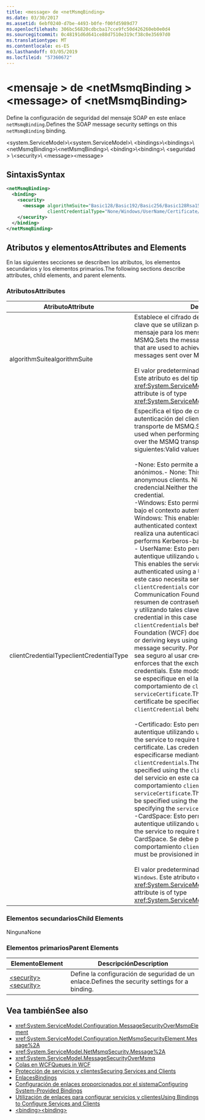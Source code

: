 ```yaml
---
title: <message> de <netMsmqBinding>
ms.date: 03/30/2017
ms.assetid: 6ebf0240-d7be-4493-b0fe-f00fd5989d77
ms.openlocfilehash: 306bc56820cdbcba17cce9fc50d426260eb0e0d4
ms.sourcegitcommit: 0c48191d6d641ce88d7510e319cf38c0e35697d0
ms.translationtype: MT
ms.contentlocale: es-ES
ms.lasthandoff: 03/05/2019
ms.locfileid: "57360672"
---
```

# <a name="message-of-netmsmqbinding"></a><span data-ttu-id="9a07a-102">\<mensaje > de \<netMsmqBinding ></span><span class="sxs-lookup"><span data-stu-id="9a07a-102">\<message> of \<netMsmqBinding></span></span>

<span data-ttu-id="9a07a-103">Define la configuración de seguridad del mensaje SOAP en este enlace `netMsmqBinding`.</span><span class="sxs-lookup"><span data-stu-id="9a07a-103">Defines the SOAP message security settings on this `netMsmqBinding` binding.</span></span>

<span data-ttu-id="9a07a-104">\<system.ServiceModel>\\</span><span class="sxs-lookup"><span data-stu-id="9a07a-104">\<system.ServiceModel>\\</span></span>
<span data-ttu-id="9a07a-105">\<bindings>\\</span><span class="sxs-lookup"><span data-stu-id="9a07a-105">\<bindings>\\</span></span>
<span data-ttu-id="9a07a-106">\<netMsmqBinding>\\</span><span class="sxs-lookup"><span data-stu-id="9a07a-106">\<netMsmqBinding>\\</span></span>
<span data-ttu-id="9a07a-107">\<binding>\\</span><span class="sxs-lookup"><span data-stu-id="9a07a-107">\<binding>\\</span></span>
<span data-ttu-id="9a07a-108">\<seguridad > \\</span><span class="sxs-lookup"><span data-stu-id="9a07a-108">\<security>\\</span></span>
<span data-ttu-id="9a07a-109">\<message></span><span class="sxs-lookup"><span data-stu-id="9a07a-109">\<message></span></span>

## <a name="syntax"></a><span data-ttu-id="9a07a-110">Sintaxis</span><span class="sxs-lookup"><span data-stu-id="9a07a-110">Syntax</span></span>

```xml
<netMsmqBinding>
  <binding>
    <security>
      <message algorithmSuite="Basic128/Basic192/Basic256/Basic128Rsa15/Basic256Rsa15/TripleDes/TripleDesRsa15/Basic128Sha256/Basic192Sha256/TripleDesSha256/Basic128Sha256Rsa15/Basic192Sha256Rsa15/Basic256Sha256Rsa15/TripleDesSha256Rsa15"
               clientCredentialType="None/Windows/UserName/Certificate/CardSpace" />
    </security>
  </binding>
</netMsmqBinding>
```

## <a name="attributes-and-elements"></a><span data-ttu-id="9a07a-111">Atributos y elementos</span><span class="sxs-lookup"><span data-stu-id="9a07a-111">Attributes and Elements</span></span>

<span data-ttu-id="9a07a-112">En las siguientes secciones se describen los atributos, los elementos secundarios y los elementos primarios.</span><span class="sxs-lookup"><span data-stu-id="9a07a-112">The following sections describe attributes, child elements, and parent elements.</span></span>

### <a name="attributes"></a><span data-ttu-id="9a07a-113">Atributos</span><span class="sxs-lookup"><span data-stu-id="9a07a-113">Attributes</span></span>

|<span data-ttu-id="9a07a-114">Atributo</span><span class="sxs-lookup"><span data-stu-id="9a07a-114">Attribute</span></span>|<span data-ttu-id="9a07a-115">Descripción</span><span class="sxs-lookup"><span data-stu-id="9a07a-115">Description</span></span>|
|---------------|-----------------|
|<span data-ttu-id="9a07a-116">algorithmSuite</span><span class="sxs-lookup"><span data-stu-id="9a07a-116">algorithmSuite</span></span>|<span data-ttu-id="9a07a-117">Establece el cifrado de mensajes y algoritmos de ajuste de clave que se utilizan para lograr la seguridad basada en mensaje para los mensajes enviados sobre transporte de MSMQ.</span><span class="sxs-lookup"><span data-stu-id="9a07a-117">Sets the message encryption and key-wrap algorithms that are used to achieve message-based security for messages sent over MSMQ transport.</span></span><br /><br /> <span data-ttu-id="9a07a-118">El valor predeterminado es `Aes256`.</span><span class="sxs-lookup"><span data-stu-id="9a07a-118">The default value is `Aes256`.</span></span> <span data-ttu-id="9a07a-119">Este atributo es del tipo <xref:System.ServiceModel.Security.SecurityAlgorithmSuite>.</span><span class="sxs-lookup"><span data-stu-id="9a07a-119">This attribute is of type <xref:System.ServiceModel.Security.SecurityAlgorithmSuite>.</span></span>|
|<span data-ttu-id="9a07a-120">clientCredentialType</span><span class="sxs-lookup"><span data-stu-id="9a07a-120">clientCredentialType</span></span>|<span data-ttu-id="9a07a-121">Especifica el tipo de credencial que se va a utilizar al realizar la autenticación del cliente para los mensajes enviados sobre el transporte de MSMQ.</span><span class="sxs-lookup"><span data-stu-id="9a07a-121">Specifies the type of credential to be used when performing client authentication for messages sent over the MSMQ transport.</span></span> <span data-ttu-id="9a07a-122">Los valores válidos son los siguientes:</span><span class="sxs-lookup"><span data-stu-id="9a07a-122">Valid values include the following:</span></span><br /><br /> <span data-ttu-id="9a07a-123">-None: Esto permite al servicio interactuar con clientes anónimos.</span><span class="sxs-lookup"><span data-stu-id="9a07a-123">-   None: This allows the service to interact with anonymous clients.</span></span> <span data-ttu-id="9a07a-124">Ni el servicio ni el cliente requieren una credencial.</span><span class="sxs-lookup"><span data-stu-id="9a07a-124">Neither the service nor the client requires a credential.</span></span><br /><span data-ttu-id="9a07a-125">-Windows: Esto permite que los intercambios de SOAP estar bajo el contexto autenticado de una credencial de Windows.</span><span class="sxs-lookup"><span data-stu-id="9a07a-125">-   Windows: This enables the SOAP exchanges to be under the authenticated context of a Windows credential.</span></span> <span data-ttu-id="9a07a-126">Esto siempre realiza una autenticación basada en Kerberos.</span><span class="sxs-lookup"><span data-stu-id="9a07a-126">This always performs Kerberos-based authentication.</span></span><br /><span data-ttu-id="9a07a-127">-   UserName: Esto permite al servicio exigir que el cliente se autentique utilizando una credencial UserName.</span><span class="sxs-lookup"><span data-stu-id="9a07a-127">-   UserName: This enables the service to require that the client be authenticated using a UserName credential.</span></span> <span data-ttu-id="9a07a-128">La credencial en este caso necesita ser especificada utilizando el `clientCredentials` comportamiento **Precaución:**  Windows Communication Foundation (WCF) no admite enviar un resumen de contraseña ni derivar claves mediante contraseña y utilizando tales claves para seguridad de mensajes.</span><span class="sxs-lookup"><span data-stu-id="9a07a-128">The credential in this case needs to be specified using the `clientCredentials` behavior **Caution:**  Windows Communication Foundation (WCF) does not support sending a password digest or deriving keys using password and using such keys for message security.</span></span> <span data-ttu-id="9a07a-129">Por lo tanto, WCF impone que el intercambio sea seguro al usar credenciales UserName.</span><span class="sxs-lookup"><span data-stu-id="9a07a-129">Therefore, WCF enforces that the exchange is secured when using UserName credentials.</span></span> <span data-ttu-id="9a07a-130">Este modo requiere que el certificado del servicio se especifique en el lado del cliente mediante el comportamiento de `clientCredential` y `serviceCertificate`.</span><span class="sxs-lookup"><span data-stu-id="9a07a-130">This mode requires that the service certificate be specified on the client side using `clientCredential` behavior and `serviceCertificate`.</span></span> <br /><br /> <span data-ttu-id="9a07a-131">-Certificado: Esto permite al servicio exigir que el cliente se autentique utilizando un certificado.</span><span class="sxs-lookup"><span data-stu-id="9a07a-131">-   Certificate: This enables the service to require that the client be authenticated using a certificate.</span></span> <span data-ttu-id="9a07a-132">Las credenciales del cliente en este caso tienen que especificarse mediante el comportamiento `clientCredentials`.</span><span class="sxs-lookup"><span data-stu-id="9a07a-132">The client credential in this case needs to be specified using the `clientCredentials` behavior.</span></span> <span data-ttu-id="9a07a-133">La credencial del servicio en este caso necesita ser especificada utilizando el comportamiento `clientCredentials` especificando `serviceCertificate`.</span><span class="sxs-lookup"><span data-stu-id="9a07a-133">The service credential in this case needs to be specified using the `clientCredentials` behavior by specifying the `serviceCertificate`.</span></span><br /><span data-ttu-id="9a07a-134">-CardSpace: Esto permite al servicio exigir que el cliente se autentique utilizando un CardSpace.</span><span class="sxs-lookup"><span data-stu-id="9a07a-134">-   CardSpace: This allows the service to require that the client be authenticated using a CardSpace.</span></span> <span data-ttu-id="9a07a-135">Se debe proporcionar `serviceCertificate` en el comportamiento `clientCredential`.</span><span class="sxs-lookup"><span data-stu-id="9a07a-135">The `serviceCertificate` must be provisioned in the `clientCredential` behavior.</span></span><br /><br /> <span data-ttu-id="9a07a-136">El valor predeterminado es `Windows`.</span><span class="sxs-lookup"><span data-stu-id="9a07a-136">The default value is `Windows`.</span></span> <span data-ttu-id="9a07a-137">Este atributo es del tipo <xref:System.ServiceModel.MessageCredentialType>.</span><span class="sxs-lookup"><span data-stu-id="9a07a-137">This attribute is of type <xref:System.ServiceModel.MessageCredentialType>.</span></span>|

### <a name="child-elements"></a><span data-ttu-id="9a07a-138">Elementos secundarios</span><span class="sxs-lookup"><span data-stu-id="9a07a-138">Child Elements</span></span>

<span data-ttu-id="9a07a-139">Ninguna</span><span class="sxs-lookup"><span data-stu-id="9a07a-139">None</span></span>

### <a name="parent-elements"></a><span data-ttu-id="9a07a-140">Elementos primarios</span><span class="sxs-lookup"><span data-stu-id="9a07a-140">Parent Elements</span></span>

|<span data-ttu-id="9a07a-141">Elemento</span><span class="sxs-lookup"><span data-stu-id="9a07a-141">Element</span></span>|<span data-ttu-id="9a07a-142">Descripción</span><span class="sxs-lookup"><span data-stu-id="9a07a-142">Description</span></span>|
|-------------|-----------------|
|[<span data-ttu-id="9a07a-143">\<security></span><span class="sxs-lookup"><span data-stu-id="9a07a-143">\<security></span></span>](../../../../../docs/framework/configure-apps/file-schema/wcf/security-of-netmsmqbinding.md)|<span data-ttu-id="9a07a-144">Define la configuración de seguridad de un enlace.</span><span class="sxs-lookup"><span data-stu-id="9a07a-144">Defines the security settings for a binding.</span></span>|

## <a name="see-also"></a><span data-ttu-id="9a07a-145">Vea también</span><span class="sxs-lookup"><span data-stu-id="9a07a-145">See also</span></span>

- <xref:System.ServiceModel.Configuration.MessageSecurityOverMsmqElement>
- <xref:System.ServiceModel.Configuration.NetMsmqSecurityElement.Message%2A>
- <xref:System.ServiceModel.NetMsmqSecurity.Message%2A>
- <xref:System.ServiceModel.MessageSecurityOverMsmq>
- [<span data-ttu-id="9a07a-146">Colas en WCF</span><span class="sxs-lookup"><span data-stu-id="9a07a-146">Queues in WCF</span></span>](../../../../../docs/framework/wcf/feature-details/queues-in-wcf.md)
- [<span data-ttu-id="9a07a-147">Protección de servicios y clientes</span><span class="sxs-lookup"><span data-stu-id="9a07a-147">Securing Services and Clients</span></span>](../../../../../docs/framework/wcf/feature-details/securing-services-and-clients.md)
- [<span data-ttu-id="9a07a-148">Enlaces</span><span class="sxs-lookup"><span data-stu-id="9a07a-148">Bindings</span></span>](../../../../../docs/framework/wcf/bindings.md)
- [<span data-ttu-id="9a07a-149">Configuración de enlaces proporcionados por el sistema</span><span class="sxs-lookup"><span data-stu-id="9a07a-149">Configuring System-Provided Bindings</span></span>](../../../../../docs/framework/wcf/feature-details/configuring-system-provided-bindings.md)
- [<span data-ttu-id="9a07a-150">Utilización de enlaces para configurar servicios y clientes</span><span class="sxs-lookup"><span data-stu-id="9a07a-150">Using Bindings to Configure Services and Clients</span></span>](../../../../../docs/framework/wcf/using-bindings-to-configure-services-and-clients.md)
- [<span data-ttu-id="9a07a-151">\<binding></span><span class="sxs-lookup"><span data-stu-id="9a07a-151">\<binding></span></span>](../../../../../docs/framework/misc/binding.md)
